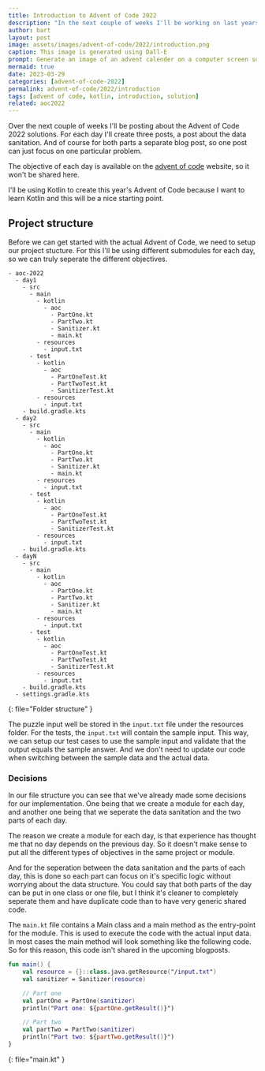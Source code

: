 ```yaml
---
title: Introduction to Advent of Code 2022
description: "In the next couple of weeks I'll be working on last years Advent of Code to get a better understanding of Kotlin."
author: bart
layout: post
image: assets/images/advent-of-code/2022/introduction.png
caption: This image is generated using Dall-E
prompt: Generate an image of an advent calender on a computer screen surounded by code in a minimalistic flat style
mermaid: true
date: 2023-03-29
categories: [advent-of-code-2022]
permalink: advent-of-code/2022/introduction
tags: [advent of code, kotlin, introduction, solution]
related: aoc2022
---
```


Over the next couple of weeks I'll be posting about the Advent of Code 2022 solutions. For each day I'll create three posts, a post about the data sanitation.
And of course for both parts a separate blog post, so one post can just focus on one particular problem.

The objective of each day is available on the [advent of code](https://adventofcode.com/2022/day/1) website, so it won't be shared here.

I'll be using Kotlin to create this year's Advent of Code because I want to learn Kotlin and this will be a nice starting point.

## Project structure

Before we can get started with the actual Advent of Code, we need to setup our project stucture. For this I'll be using different submodules for each day, so we can truly
seperate the different objectives.

```
- aoc-2022
  - day1
    - src
      - main
        - kotlin
          - aoc
            - PartOne.kt
            - PartTwo.kt
            - Sanitizer.kt
            - main.kt
        - resources
          - input.txt
      - test
        - kotlin
          - aoc
            - PartOneTest.kt
            - PartTwoTest.kt
            - SanitizerTest.kt
        - resources
          - input.txt
    - build.gradle.kts
  - day2
    - src
      - main
        - kotlin
          - aoc
            - PartOne.kt
            - PartTwo.kt
            - Sanitizer.kt
            - main.kt
        - resources
          - input.txt
      - test
        - kotlin
          - aoc
            - PartOneTest.kt
            - PartTwoTest.kt
            - SanitizerTest.kt
        - resources
          - input.txt
    - build.gradle.kts
  - dayN
    - src
      - main
        - kotlin
          - aoc
            - PartOne.kt
            - PartTwo.kt
            - Sanitizer.kt
            - main.kt
        - resources
          - input.txt
      - test
        - kotlin
          - aoc
            - PartOneTest.kt
            - PartTwoTest.kt
            - SanitizerTest.kt
        - resources
          - input.txt
    - build.gradle.kts
  - settings.gradle.kts
```
{: file="Folder structure" }

The puzzle input well be stored in the `input.txt` file under the resources folder. For the tests, the `input.txt` will contain the sample input.
This way, we can setup our test cases to use the sample input and validate that the output equals the sample answer. And we don't need to update our 
code when switching between the sample data and the actual data.

### Decisions

In our file structure you can see that we've already made some decisions for our implementation. One being that we create a module for each day, and another one
being that we seperate the data sanitation and the two parts of each day.

The reason we create a module for each day, is that experience has thought me that no day depends on the previous day. So it doesn't make sense to put all the different
types of objectives in the same project or module.

And for the seperation between the data sanitation and the parts of each day, this is done so each part can focus on it's specific logic without worrying about the data structure.
You could say that both parts of the day can be put in one class or one file, but I think it's cleaner to completely seperate them and have duplicate code than to have very
generic shared code.

The `main.kt` file contains a Main class and a main method as the entry-point for the module. This is used to execute the code with the actual input data. In most cases
the main method will look something like the following code. So for this reason, this code isn't shared in the upcoming blogposts.

```kotlin
fun main() {
    val resource = {}::class.java.getResource("/input.txt")
    val sanitizer = Sanitizer(resource)

    // Part one
    val partOne = PartOne(sanitizer)
    println("Part one: ${partOne.getResult()}")

    // Part two
    val partTwo = PartTwo(sanitizer)
    println("Part two: ${partTwo.getResult()}")
}
```
{: file="main.kt" }

